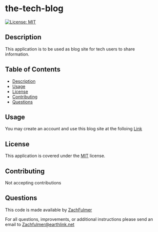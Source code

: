 # the-tech-blog
[![License: MIT](https://img.shields.io/badge/License-MIT-yellow.svg)](https://opensource.org/licenses/MIT)

## Description
This application is to be used as blog site for tech users to share information.

## Table of Contents
- [Description](#description)
- [Usage](#usage)
- [License](#license)
- [Contributing](#contributing)
- [Questions](#questions)

## Usage
You may create an account and use this blog site at the folloing [Link](https://floating-everglades-07443.herokuapp.com/)

## License
This application is covered under the [MIT](https://choosealicense.com/licenses/mit/) license.

## Contributing
Not accepting contributions

## Questions
This code is made available by [ZachFulmer](https://github.com/ZachFulmer)

For all questions, improvements, or additional instructions please send an email to Zachfulmer@earthlink.net